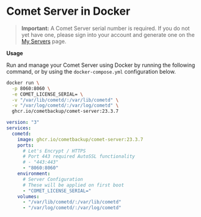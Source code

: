 # Comet Server in Docker

> **Important:** A Comet Server serial number is required. If you do not yet have one, please sign into your account and generate one on the [My Servers](https://account.cometbackup.com/my_servers) page.

**Usage**

Run and manage your Comet Server using Docker by running the following command, or by using the `docker-compose.yml` configuration below.

```bash
docker run \
  -p 8060:8060 \
  -e COMET_LICENSE_SERIAL= \
  -v "/var/lib/cometd/:/var/lib/cometd" \
  -v "/var/log/cometd/:/var/log/cometd" \
  ghcr.io/cometbackup/comet-server:23.3.7
```

```yaml
version: "3"
services:
  cometd:
    image: ghcr.io/cometbackup/comet-server:23.3.7
    ports:
      # Let's Encrypt / HTTPS
      # Port 443 required AutoSSL functionality
      # - "443:443"
      - "8060:8060"
    environment:
      # Server Configuration
      # These will be applied on first boot
      - "COMET_LICENSE_SERIAL="
    volumes:
      - "/var/lib/cometd/:/var/lib/cometd"
      - "/var/log/cometd/:/var/log/cometd"
```

